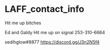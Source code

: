# LAFF_contact_info
Hit me up bitches

Ed and Galdy
Hit me up on signal
253-310-6664

sedihglow#8877
https://discord.gg/J3n2N5f4
